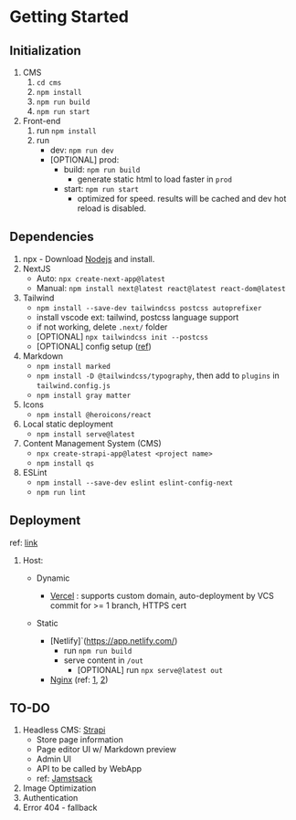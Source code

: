 # Getting Started

## Initialization

1. CMS
   1. `cd cms`
   1. `npm install`
   1. `npm run build`
   1. `npm run start`
1. Front-end
   1. run `npm install`
   1. run
      - dev: `npm run dev`
      - [OPTIONAL] prod:
        - build: `npm run build`
          - generate static html to load faster in `prod`
        - start: `npm run start`
          - optimized for speed. results will be cached and dev hot reload is disabled.

## Dependencies

1. npx - Download [Nodejs](https://nodejs.org/en/download) and install.
1. NextJS
   - Auto: `npx create-next-app@latest`
   - Manual: `npm install next@latest react@latest react-dom@latest`
1. Tailwind
   - `npm install --save-dev tailwindcss postcss autoprefixer`
   - install vscode ext: tailwind, postcss language support
   - if not working, delete `.next/` folder
   - [OPTIONAL] `npx tailwindcss init --postcss`
   - [OPTIONAL] config setup ([ref](https://nextjs.org/docs/app/building-your-application/styling/tailwind-css))
1. Markdown
   - `npm install marked`
   - `npm install -D @tailwindcss/typography`, then add to `plugins` in `tailwind.config.js`
   - `npm install gray matter`
1. Icons
   - `npm install @heroicons/react`
1. Local static deployment
   - `npm install serve@latest`
1. Content Management System (CMS)
   - `npx create-strapi-app@latest <project name>`
   - `npm install qs`
1. ESLint
   - `npm install --save-dev eslint eslint-config-next`
   - `npm run lint`

## Deployment

ref: [link](https://nextjs.org/docs/app/building-your-application/deploying)

1. Host:

   - Dynamic

     - [Vercel](https://vercel.com/) : supports custom domain, auto-deployment by VCS commit for >= 1 branch, HTTPS cert

   - Static

     - [Netlify]`(<https://app.netlify.com/>)
       - run `npm run build`
       - serve content in `/out`
         - [OPTIONAL] run `npx serve@latest out`
     - [Nginx](https://github.com/) (ref: [1](https://www.digitalocean.com/community/tutorials/how-to-install-nginx-on-ubuntu-22-04), [2](https://www.digitalocean.com/community/tutorials/how-to-set-up-a-node-js-application-for-production-on-ubuntu-20-04))

## TO-DO

1. Headless CMS: [Strapi](https://strapi.io/)
   - Store page information
   - Page editor UI w/ Markdown preview
   - Admin UI
   - API to be called by WebApp
   - ref: [Jamstsack](https://jamstack.org/headless-cms)
1. Image Optimization
1. Authentication
1. Error 404 - fallback
